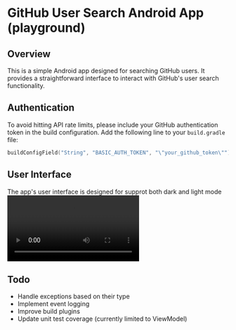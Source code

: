 # GitHub User Search Android App (playground)

## Overview

This is a simple Android app designed for searching GitHub users. It provides a straightforward interface to interact with GitHub's user search functionality.

## Authentication

To avoid hitting API rate limits, please include your GitHub authentication token in the build configuration. Add the following line to your `build.gradle` file:

```kotlin
buildConfigField("String", "BASIC_AUTH_TOKEN", "\"your_github_token\"")
```

## User Interface
The app's user interface is designed for supprot both dark and light mode
<video src="docs/evidence.mp4"></video>

## Todo

- Handle exceptions based on their type
- Implement event logging
- Improve build plugins
- Update unit test coverage (currently limited to ViewModel)
